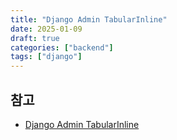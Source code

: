 ```yaml
---
title: "Django Admin TabularInline"
date: 2025-01-09
draft: true
categories: ["backend"]
tags: ["django"]
---
```


## 참고

- [Django Admin TabularInline](https://docs.djangoproject.com/en/4.2/ref/contrib/admin/#django.contrib.admin.TabularInline)
